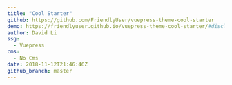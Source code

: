 ```yaml
---
title: "Cool Starter"
github: https://github.com/FriendlyUser/vuepress-theme-cool-starter
demo: https://friendlyuser.github.io/vuepress-theme-cool-starter/#disclaimer
author: David Li
ssg:
  - Vuepress
cms:
  - No Cms
date: 2018-11-12T21:46:46Z
github_branch: master
---
```

